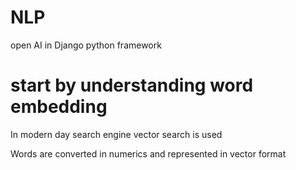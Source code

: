 # NLP
open AI in Django python framework


# start by understanding word embedding
In modern day search engine vector search is used

Words are converted in numerics and represented in vector format
